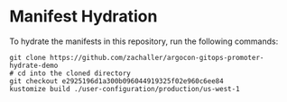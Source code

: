 # Manifest Hydration

To hydrate the manifests in this repository, run the following commands:

```shell
git clone https://github.com/zachaller/argocon-gitops-promoter-hydrate-demo
# cd into the cloned directory
git checkout e2925196d1a300b096044919325f02e960c6ee84
kustomize build ./user-configuration/production/us-west-1
```

